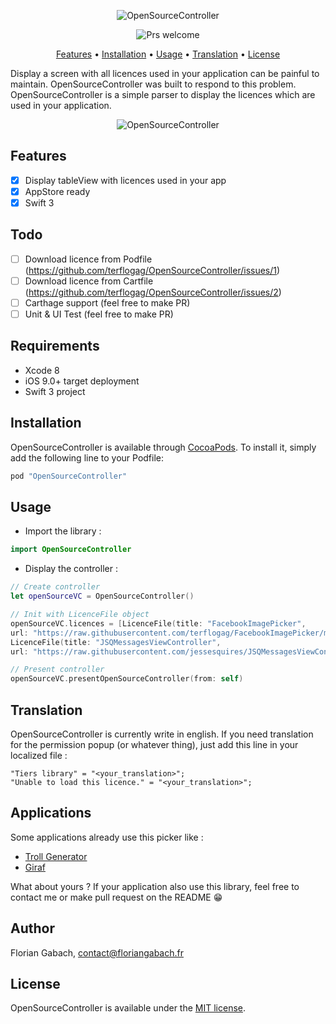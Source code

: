 <p align="center">
    <img src="https://github.com/terflogag/OpenSourceController/blob/master/Ressources/welcome_img.png" alt="OpenSourceController" />
</p>

<p align="center">
<img src="https://img.shields.io/badge/PRs-welcome-brightgreen.svg" alt="Prs welcome" />
</p>

<p align="center">
<a href="#features">Features</a>
• <a href="#installation">Installation</a>
• <a href="#usage">Usage</a>
• <a href="#translation">Translation</a>
• <a href="#license">License</a>
</p>

Display a screen with all licences used in your application can be painful to maintain. OpenSourceController was built to respond to this problem. OpenSourceController is a simple parser to display the licences which are used in your application.

<p align="center">
    <img src="https://github.com/terflogag/OpenSourceController/blob/master/Ressources/demo.gif" alt="OpenSourceController" />
</p>

## Features 

- [x] Display tableView with licences used in your app 
- [x] AppStore ready
- [x] Swift 3 

## Todo

- [ ] Download licence from Podfile (https://github.com/terflogag/OpenSourceController/issues/1)
- [ ] Download licence from Cartfile (https://github.com/terflogag/OpenSourceController/issues/2)
- [ ] Carthage support (feel free to make PR)
- [ ] Unit & UI Test (feel free to make PR)

## Requirements

* Xcode 8 
* iOS 9.0+ target deployment
* Swift 3 project 

## Installation

OpenSourceController is available through [CocoaPods](http://cocoapods.org). To install
it, simply add the following line to your Podfile:

```ruby
pod "OpenSourceController"
```

## Usage

- Import the library : 

```swift
import OpenSourceController
```

- Display the controller : 

```swift
// Create controller 
let openSourceVC = OpenSourceController()

// Init with LicenceFile object 
openSourceVC.licences = [LicenceFile(title: "FacebookImagePicker", 
url: "https://raw.githubusercontent.com/terflogag/FacebookImagePicker/master/LICENSE"),
LicenceFile(title: "JSQMessagesViewController", 
url: "https://raw.githubusercontent.com/jessesquires/JSQMessagesViewController/develop/LICENSE")]

// Present controller 
openSourceVC.presentOpenSourceController(from: self)
```

## Translation 

OpenSourceController is currently write in english. If you need translation for the permission popup (or whatever thing), just add this line in your localized file  :

```
"Tiers library" = "<your_translation>";
"Unable to load this licence." = "<your_translation>";
```

## Applications

Some applications already use this picker like :
- [Troll Generator](https://itunes.apple.com/fr/app/troll-generator/id1038097542?mt=8)
- [Giraf](https://itunes.apple.com/fr/app/giraf/id1136592561?mt=8)

What about yours ? If your application also use this library, feel free to contact me or make pull request on the README 😁

## Author

Florian Gabach, contact@floriangabach.fr

## License

OpenSourceController is available under the [MIT license](LICENSE).
